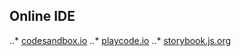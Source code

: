## Online IDE 

..* [codesandbox.io](https://codesandbox.io/)
..* [playcode.io](https://playcode.io/)
..* [storybook.js.org](storybook.js.org)
